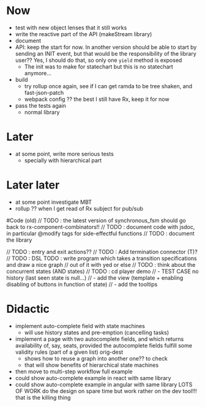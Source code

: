 # Now
- test with new object lenses that it still works
- write the reactive part of the API (makeStream library)
- document
- API: keep the start for now. In another version should be able to start by sending an INIT event, 
but that would be the responsibility of the library user?? Yes, I should do that, so only one `yield` method is exposed
  - The init was to make for statechart but this is no statechart anymore...
- build
  - try rollup once again, see if I can get ramda to be tree shaken, and fast-json-patch
  - webpack config ?? the best I still have Rx, keep it for now
- pass the tests again
  - normal library

# Later
- at some point, write more serious tests
  - specially with hierarchical part

# Later later
- at some point investigate MBT
- rollup ?? when I get read of Rx subject for pub/sub


#Code (old)
// TODO : the latest version of synchronous_fsm should go back to rx-component-combinators!!
// TODO : document code with jsdoc, in particular @modify tags for side-effectful functions
// TODO : document the library

// TODO : entry and exit actions??
// TODO : Add termination connector (T)?
// TODO : DSL TODO : write program which takes a transition specifications and draw a nice graph
// out of it with yed or else
// TODO : think about the concurrent states (AND states)
// TODO : cd player demo
// - TEST CASE no history (last seen state is null...)
// - add the view (template + enabling disabling of buttons in function of state)
// - add the tooltips

# Didactic
- implement auto-complete field with state machines
  - will use history states and pre-emption (cancelling tasks)
- implement a page with two autocomplete fields, and which returns availability of, say, seats, 
provided the autocomplete fields fulfill some validity rules (part of a given list) orig-dest
  - shows how to reuse a graph into another one?? to check
  - that will show benefits of hierarchical state machines
- then move to multi-step workflow full example
- could show auto-complete example in react with same library
- could show auto-complete example in angular with same library
LOTS OF WORK
do the design on spare time but work rather on the dev tool!!! that is the killing thing
